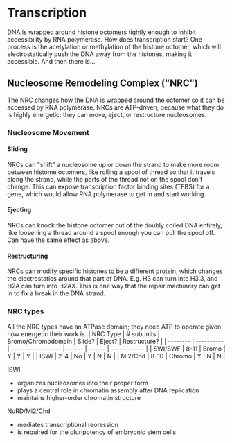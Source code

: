 # Transcription
DNA is wrapped around histone octomers tightly enough to inhibit accessibility by RNA polymerase. How does transcription start? One process is the acetylation or methylation of the histone octomer, which will electrostatically push the DNA away from the histones, making it accessible. And then there is...

## Nucleosome Remodeling Complex ("NRC")
The NRC changes how the DNA is wrapped around the octomer so it can be accessed by RNA polymerase. NRCs are ATP-driven, because what they do is highly energetic: they can move, eject, or restructure nucleosomes.
### Nucleosome Movement
#### Sliding
NRCs can "shift" a nucleosome up or down the strand to make more room between histome octomers, like rolling a spool of thread so that it travels along the strand, while the parts of the thread not on the spool don't change.
This can expose transcription factor binding sites (TFBS) for a gene, which would allow RNA polymerase to get in and start working.
#### Ejecting
NRCs can knock the histone octomer out of the doubly coiled DNA entirely, like loosening a thread around a spool enough you can pull the spool off. Can have the same effect as above.
#### Restructuring
NRCs can modify specific histones to be a different protein, which changes the electrostatics around that part of DNA. E.g. H3 can turn into H3.3, and H2A can turn into H2AX. This is one way that the repair machinery can get in to fix a break in the DNA strand.
### NRC types
All the NRC types have an ATPase domain; they need ATP to operate given how energetic their work is.
| NRC Type | # subunits | Bromo/Chromodomain | Slide? | Eject? | Restructure? |
| -------- | ---------- | ------------------ | ------ | ------ | ------------ |
| SWI/SWF | 8-11 | Bromo | Y | Y | Y |
| ISWI | 2-4 | No | Y | N | N |
| Mi2/Chd | 8-10 | Chromo | Y | N | N |

ISWI
* organizes nucleosomes into their proper form
* plays a central role in chromatin assembly after DNA replication
* maintains higher-order chromatin structure

NuRD/Mi2/Chd
* mediates transcriptional reoression
* is required for the pluripotency of embryonic stem cells
